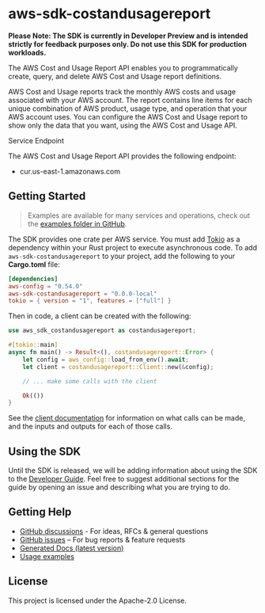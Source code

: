# aws-sdk-costandusagereport

**Please Note: The SDK is currently in Developer Preview and is intended strictly for
feedback purposes only. Do not use this SDK for production workloads.**

The AWS Cost and Usage Report API enables you to programmatically create, query, and delete AWS Cost and Usage report definitions.

AWS Cost and Usage reports track the monthly AWS costs and usage associated with your AWS account. The report contains line items for each unique combination of AWS product, usage type, and operation that your AWS account uses. You can configure the AWS Cost and Usage report to show only the data that you want, using the AWS Cost and Usage API.

Service Endpoint

The AWS Cost and Usage Report API provides the following endpoint:
  - cur.us-east-1.amazonaws.com

## Getting Started

> Examples are available for many services and operations, check out the
> [examples folder in GitHub](https://github.com/awslabs/aws-sdk-rust/tree/main/examples).

The SDK provides one crate per AWS service. You must add [Tokio](https://crates.io/crates/tokio)
as a dependency within your Rust project to execute asynchronous code. To add `aws-sdk-costandusagereport` to
your project, add the following to your **Cargo.toml** file:

```toml
[dependencies]
aws-config = "0.54.0"
aws-sdk-costandusagereport = "0.0.0-local"
tokio = { version = "1", features = ["full"] }
```

Then in code, a client can be created with the following:

```rust
use aws_sdk_costandusagereport as costandusagereport;

#[tokio::main]
async fn main() -> Result<(), costandusagereport::Error> {
    let config = aws_config::load_from_env().await;
    let client = costandusagereport::Client::new(&config);

    // ... make some calls with the client

    Ok(())
}
```

See the [client documentation](https://docs.rs/aws-sdk-costandusagereport/latest/aws_sdk_costandusagereport/client/struct.Client.html)
for information on what calls can be made, and the inputs and outputs for each of those calls.

## Using the SDK

Until the SDK is released, we will be adding information about using the SDK to the
[Developer Guide](https://docs.aws.amazon.com/sdk-for-rust/latest/dg/welcome.html). Feel free to suggest
additional sections for the guide by opening an issue and describing what you are trying to do.

## Getting Help

* [GitHub discussions](https://github.com/awslabs/aws-sdk-rust/discussions) - For ideas, RFCs & general questions
* [GitHub issues](https://github.com/awslabs/aws-sdk-rust/issues/new/choose) – For bug reports & feature requests
* [Generated Docs (latest version)](https://awslabs.github.io/aws-sdk-rust/)
* [Usage examples](https://github.com/awslabs/aws-sdk-rust/tree/main/examples)

## License

This project is licensed under the Apache-2.0 License.

